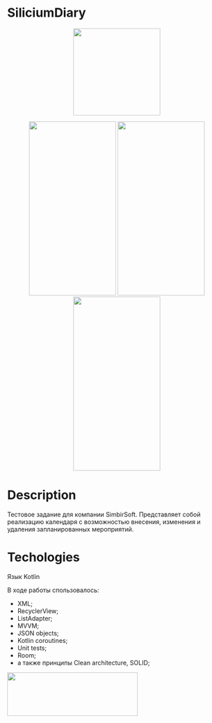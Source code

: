 # SiliciumDiary

<p align="center">
  <img src="https://i.imgur.com/DLIRAYh.png" width="200" height ="200">
</p>

<p align="center">
   <img src="https://i.imgur.com/vmtxX6N.jpg" width="200" height ="400">
   <img src="https://i.imgur.com/e2oaHtQ.jpg" width="200" height ="400">
   <img src="https://i.imgur.com/XT40OSZ.jpg" width="200" height ="400">
</p>

# Description

Тестовое задание для компании SimbirSoft.
Представляет собой реализацию календаря с возможностью внесения, изменения и удаления запланированных мероприятий.

# Techologies

Язык Kotlin

В ходе работы спользовалось:
- XML;
- RecyclerView;
- ListAdapter;
- MVVM;
- JSON objects;
- Kotlin coroutines;
- Unit tests;
- Room;
- а также принципы Clean architecture, SOLID;
  
  
[<img src="https://i.imgur.com/XVSCF5a.jpg" width="300" height ="100" >](https://youtube.com/shorts/qVQLX2-fNFs?feature=share)
